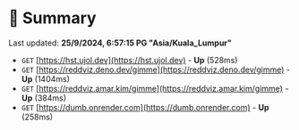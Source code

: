 # 📖 Summary
Last updated: **25/9/2024, 6:57:15 PG "Asia/Kuala_Lumpur"**

- `GET` [https://hst.ujol.dev](https://hst.ujol.dev) - **Up** (528ms)
- `GET` [https://reddviz.deno.dev/gimme](https://reddviz.deno.dev/gimme) - **Up** (1404ms)
- `GET` [https://reddviz.amar.kim/gimme](https://reddviz.amar.kim/gimme) - **Up** (384ms)
- `GET` [https://dumb.onrender.com](https://dumb.onrender.com) - **Up** (258ms)
